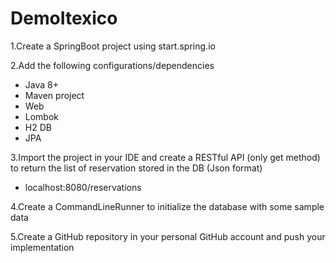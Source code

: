 # DemoItexico
1.Create a SpringBoot project using start.spring.io

2.Add the following configurations/dependencies
* Java 8+
* Maven project
* Web
* Lombok
* H2 DB
* JPA

3.Import the project in your IDE and create a RESTful API (only get method) to return the list of reservation stored in the DB (Json format)
* localhost:8080/reservations

4.Create a CommandLineRunner to initialize the database with some sample data

5.Create a GitHub repository in your personal GitHub account and push your implementation

